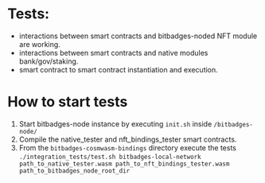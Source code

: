 # Tests:
* interactions between smart contracts and bitbadges-noded NFT module are working.
* interactions between smart contracts and native modules bank/gov/staking.
* smart contract to smart contract instantiation and execution.

# How to start tests
1) Start bitbadges-node instance by executing ```init.sh``` inside  ```/bitbadges-node/```
2) Compile the native_tester and nft_bindings_tester smart contracts.
3) From the ```bitbadges-cosmwasm-bindings``` directory execute the tests ```./integration_tests/test.sh bitbadges-local-network path_to_native_tester.wasm path_to_nft_bindings_tester.wasm path_to_bitbadges_node_root_dir```